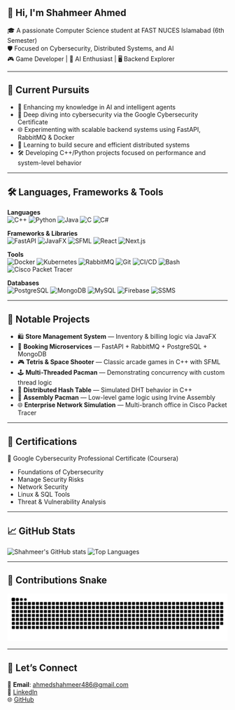 ## 👋 Hi, I'm Shahmeer Ahmed

🎓 A passionate Computer Science student at FAST NUCES Islamabad (6th Semester)  
🛡️ Focused on Cybersecurity, Distributed Systems, and AI  
🎮 Game Developer | 🧠 AI Enthusiast | 🖥️ Backend Explorer  

---

## 🚀 Current Pursuits

- 🧠 Enhancing my knowledge in AI and intelligent agents  
- 🔐 Deep diving into cybersecurity via the Google Cybersecurity Certificate  
- 🌐 Experimenting with scalable backend systems using FastAPI, RabbitMQ & Docker  
- 🎯 Learning to build secure and efficient distributed systems  
- 🛠️ Developing C++/Python projects focused on performance and system-level behavior  

---

## 🛠️ Languages, Frameworks & Tools

**Languages**  
![C++](https://img.shields.io/badge/-C++-00599C?logo=c%2B%2B&logoColor=white)
![Python](https://img.shields.io/badge/-Python-3776AB?logo=python&logoColor=white)
![Java](https://img.shields.io/badge/-Java-007396?logo=java&logoColor=white)
![C](https://img.shields.io/badge/-C-555555?logo=c&logoColor=white)
![C#](https://img.shields.io/badge/-C%23-239120?logo=c-sharp&logoColor=white)

**Frameworks & Libraries**  
![FastAPI](https://img.shields.io/badge/-FastAPI-009688?logo=fastapi&logoColor=white)
![JavaFX](https://img.shields.io/badge/-JavaFX-007396?logo=java&logoColor=white)
![SFML](https://img.shields.io/badge/-SFML-8CC84B?logo=c%2B%2B&logoColor=white)
![React](https://img.shields.io/badge/-React-61DAFB?logo=react&logoColor=black)
![Next.js](https://img.shields.io/badge/-Next.js-000000?logo=next.js)

**Tools**  
![Docker](https://img.shields.io/badge/-Docker-2496ED?logo=docker&logoColor=white)
![Kubernetes](https://img.shields.io/badge/-Kubernetes-326CE5?logo=kubernetes&logoColor=white)
![RabbitMQ](https://img.shields.io/badge/-RabbitMQ-FF6600?logo=rabbitmq&logoColor=white)
![Git](https://img.shields.io/badge/-Git-F05032?logo=git&logoColor=white)
![CI/CD](https://img.shields.io/badge/-CI/CD-0A0A0A?logo=githubactions&logoColor=white)
![Bash](https://img.shields.io/badge/-Bash-4EAA25?logo=gnu-bash&logoColor=white)
![Cisco Packet Tracer](https://img.shields.io/badge/-PacketTracer-1D7CFC?logo=cisco&logoColor=white)

**Databases**  
![PostgreSQL](https://img.shields.io/badge/-PostgreSQL-336791?logo=postgresql&logoColor=white)
![MongoDB](https://img.shields.io/badge/-MongoDB-47A248?logo=mongodb&logoColor=white)
![MySQL](https://img.shields.io/badge/-MySQL-4479A1?logo=mysql&logoColor=white)
![Firebase](https://img.shields.io/badge/-Firebase-FFCA28?logo=firebase&logoColor=black)
![SSMS](https://img.shields.io/badge/-SSMS-CC2927?logo=microsoftsqlserver&logoColor=white)

---

## 🧩 Notable Projects

- 🛍️ **Store Management System** — Inventory & billing logic via JavaFX  
- 🧾 **Booking Microservices** — FastAPI + RabbitMQ + PostgreSQL + MongoDB  
- 🎮 **Tetris & Space Shooter** — Classic arcade games in C++ with SFML  
- 🕹️ **Multi-Threaded Pacman** — Demonstrating concurrency with custom thread logic  
- 🔁 **Distributed Hash Table** — Simulated DHT behavior in C++  
- 🧠 **Assembly Pacman** — Low-level game logic using Irvine Assembly  
- 🌐 **Enterprise Network Simulation** — Multi-branch office in Cisco Packet Tracer  

---

## 📜 Certifications

📘 Google Cybersecurity Professional Certificate (Coursera)  
- Foundations of Cybersecurity  
- Manage Security Risks  
- Network Security  
- Linux & SQL Tools  
- Threat & Vulnerability Analysis  

---

## 📈 GitHub Stats

![Shahmeer's GitHub stats](https://github-readme-stats.vercel.app/api?username=shahmeerahmed486&show_icons=true&theme=radical)
![Top Languages](https://github-readme-stats.vercel.app/api/top-langs/?username=shahmeerahmed486&layout=compact&theme=radical)

---

## 🐍 Contributions Snake

![Snake animation](https://github.com/Platane/snk/raw/output/github-contribution-grid-snake.svg)

---

## 💬 Let’s Connect

📧 **Email**: ahmedshahmeer486@gmail.com  
🔗 [LinkedIn](https://linkedin.com/in/shahmeerahmed486)  
🌐 [GitHub](https://github.com/shahmeerahmed486)
